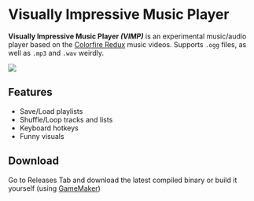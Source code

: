 # Visually Impressive Music Player
**Visually Impressive Music Player _(VIMP)_** is an experimental music/audio player based on the [Colorfire Redux](https://www.youtube.com/watch?v=DisYiUAFFH4&list=PLpLYs_zE3vbCNgZChhB8-LmvLqdUIefU-) music videos. Supports `.ogg` files, as well as `.mp3` and `.wav` weirdly.

<img src="https://res.antikore.dev/img/vimp_ss.png" heigth="720"/>

## Features
- Save/Load playlists
- Shuffle/Loop tracks and lists
- Keyboard hotkeys
- Funny visuals

## Download
Go to Releases Tab and download the latest compiled binary or build it yourself (using [GameMaker](https://store.steampowered.com/app/1670460/GameMaker/))
